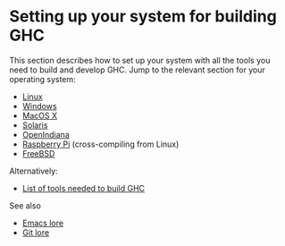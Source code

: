 # Setting up your system for building GHC



This section describes how to set up your system with all the tools you need to build and develop GHC.  Jump to the relevant section for your operating system:


- [Linux](building/preparation/linux)
- [Windows](building/preparation/windows)
- [MacOS X](building/preparation/mac-osx)
- [Solaris](building/preparation/solaris)
- [OpenIndiana](building/preparation/open-indiana)
- [Raspberry Pi](building/preparation/raspberry-pi) (cross-compiling from Linux)
- [FreeBSD](building/preparation/free-bsd)


Alternatively:


- [List of tools needed to build GHC](building/preparation/tools)


See also
  


- [Emacs lore](emacs)
- [Git lore](working-conventions/git)
